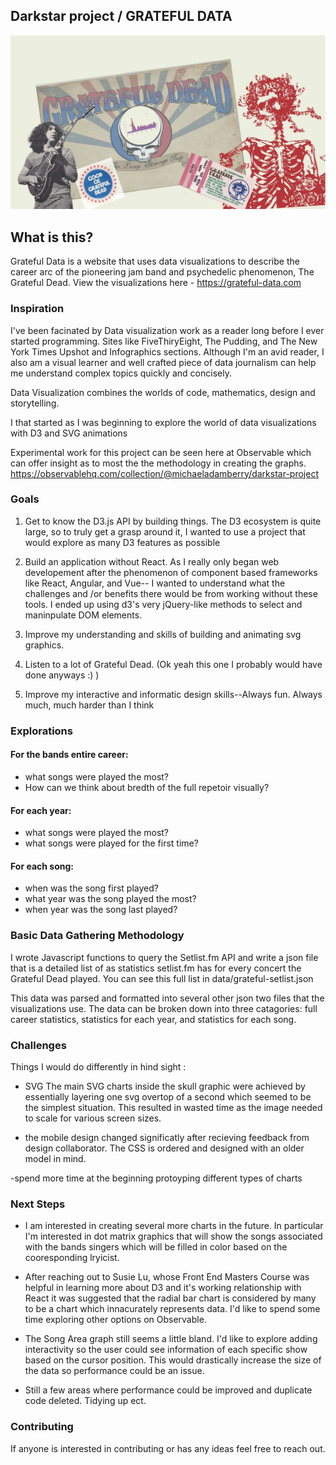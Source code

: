 ## Darkstar project / GRATEFUL DATA

![Site Hero Illustration](public/images/hero.jpg)

## What is this?

Grateful Data is a website that uses data visualizations to describe the career arc of the pioneering jam band and psychedelic phenomenon, The Grateful Dead. View the visualizations here - https://grateful-data.com

### Inspiration

I've been facinated by Data visualization work as a reader long before I ever started programming. Sites like FiveThiryEight, The Pudding, and The New York Times Upshot and Infographics sections. Although I'm an avid reader, I also am a visual learner and well crafted piece of data journalism can help me understand complex topics quickly and concisely.

Data Visualization combines the worlds of code, mathematics, design and storytelling.

I that started as I was beginning to explore the world of data visualizations with D3 and SVG animations

Experimental work for this project can be seen here at Observable which can offer insight as to most the the methodology in creating the graphs.
https://observablehq.com/collection/@michaeladamberry/darkstar-project

### Goals

1. Get to know the D3.js API by building things. The D3 ecosystem is quite large, so to truly get a grasp around it, I wanted to use a project that would explore as many D3 features as possible

2. Build an application without React. As I really only began web developement after the phenomenon of component based frameworks like React, Angular, and Vue-- I wanted to understand what the challenges and /or benefits there would be from working without these tools. I ended up using d3's very jQuery-like methods to select and maninpulate DOM elements.

3. Improve my understanding and skills of building and animating svg graphics.

4. Listen to a lot of Grateful Dead. (Ok yeah this one I probably would have done anyways :) )

5. Improve my interactive and informatic design skills--Always fun. Always much, much harder than I think

### Explorations

#### For the bands entire career:

- what songs were played the most?
- How can we think about bredth of the full repetoir visually?

#### For each year:

- what songs were played the most?
- what songs were played for the first time?

#### For each song:

- when was the song first played?
- what year was the song played the most?
- when year was the song last played?

### Basic Data Gathering Methodology

I wrote Javascript functions to query the Setlist.fm API and write a json file that is a detailed list of as statistics setlist.fm has for every concert the Grateful Dead played. You can see this full list in data/grateful-setlist.json

This data was parsed and formatted into several other json two files that the visualizations use. The data can be broken down into three catagories: full career statistics, statistics for each year, and statistics for each song.

### Challenges

Things I would do differently in hind sight :

- SVG The main SVG charts inside the skull graphic were achieved by essentially layering one svg overtop of a second which seemed to be the simplest situation. This resulted in wasted time as the image needed to scale for various screen sizes.

- the mobile design changed significatly after recieving feedback from design collaborator. The CSS is ordered and designed with an older model in mind.

-spend more time at the beginning protoyping different types of charts

### Next Steps

- I am interested in creating several more charts in the future. In particular I'm interested in dot matrix graphics that will show the songs associated with the bands singers which will be filled in color based on the cooresponding lryicist.

- After reaching out to Susie Lu, whose Front End Masters Course was helpful in learning more about D3 and it's working relationship with React it was suggested that the radial bar chart is considered by many to be a chart which innacurately represents data. I'd like to spend some time exploring other options on Observable.

- The Song Area graph still seems a little bland. I'd like to explore adding interactivity so the user could see information of each specific show based on the cursor position. This would drastically increase the size of the data so performance could be an issue.

- Still a few areas where performance could be improved and duplicate code deleted. Tidying up ect.

### Contributing

If anyone is interested in contributing or has any ideas feel free to reach out.
